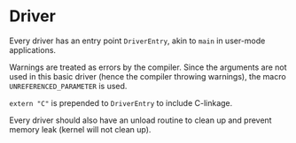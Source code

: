 # Driver

Every driver has an entry point `DriverEntry`, akin to `main` in user-mode applications.

Warnings are treated as errors by the compiler. Since the arguments are not used in this basic driver (hence the compiler throwing warnings), the macro `UNREFERENCED_PARAMETER` is used.

`extern "C"` is prepended to `DriverEntry` to include C-linkage.

Every driver should also have an unload routine to clean up and prevent memory leak (kernel will not clean up). 